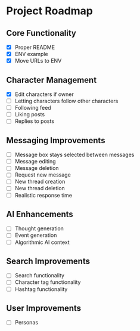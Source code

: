 # Project Roadmap

## Core Functionality
- [X] Proper README
- [X] ENV example
- [X] Move URLs to ENV

## Character Management
- [X] Edit characters if owner
- [ ] Letting characters follow other characters
- [ ] Following feed
- [ ] Liking posts
- [ ] Replies to posts

## Messaging Improvements
- [ ] Message box stays selected between messages
- [ ] Message editing
- [ ] Message deletion
- [ ] Request new message
- [ ] New thread creation
- [ ] New thread deletion
- [ ] Realistic response time

## AI Enhancements
- [ ] Thought generation
- [ ] Event generation
- [ ] Algorithmic AI context

## Search Improvements
- [ ] Search functionality
- [ ] Character tag functionality
- [ ] Hashtag functionality

## User Improvements
- [ ] Personas